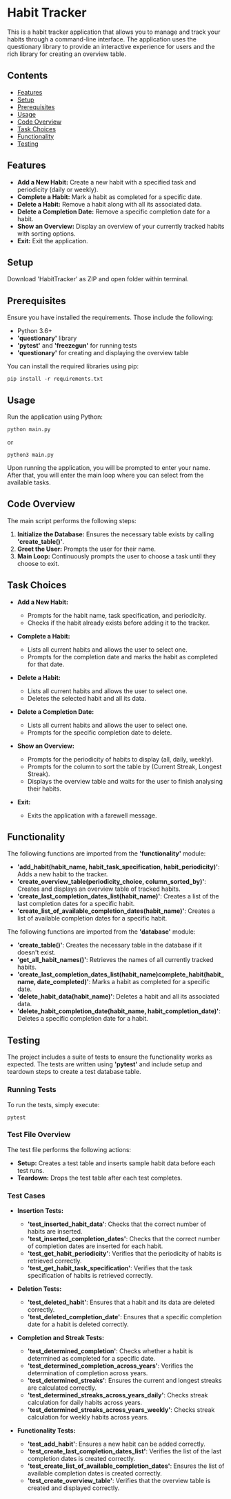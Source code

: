 # Habit Tracker

This is a habit tracker application that allows you to manage and track your habits through a command-line interface. 
The application uses the questionary library to provide an interactive experience for users and the rich library for creating an overview table.

## Contents

- [Features](#features)
- [Setup](#setup)
- [Prerequisites](#prerequisites)
- [Usage](#usage)
- [Code Overview](#code-overview)
- [Task Choices](#task-choices)
- [Functionality](#functionality)
- [Testing](#testing)

## Features

- **Add a New Habit:** Create a new habit with a specified task and periodicity (daily or weekly).
- **Complete a Habit:** Mark a habit as completed for a specific date.
- **Delete a Habit:** Remove a habit along with all its associated data.
- **Delete a Completion Date:** Remove a specific completion date for a habit.
- **Show an Overview:** Display an overview of your currently tracked habits with sorting options.
- **Exit:** Exit the application.

## Setup

Download 'HabitTracker' as ZIP and open folder within terminal.

## Prerequisites

Ensure you have installed the requirements. Those include the following:

- Python 3.6+
- **'questionary'** library
- **'pytest'** and **'freezegun'** for running tests
- **'questionary'** for creating and displaying the overview table

You can install the required libraries using pip:

```console
pip install -r requirements.txt
```

## Usage

Run the application using Python:

```console
python main.py
```

or

```console
python3 main.py
```

Upon running the application, you will be prompted to enter your name. After that, you will enter the main loop where you can select from the available tasks.

## Code Overview

The main script performs the following steps:

1. **Initialize the Database:** Ensures the necessary table exists by calling **'create_table()'**.
2. **Greet the User:** Prompts the user for their name.
3. **Main Loop:** Continuously prompts the user to choose a task until they choose to exit.

## Task Choices

- **Add a New Habit:**
  - Prompts for the habit name, task specification, and periodicity.
  - Checks if the habit already exists before adding it to the tracker.
 
- **Complete a Habit:**
  - Lists all current habits and allows the user to select one.
  - Prompts for the completion date and marks the habit as completed for that date.
 
- **Delete a Habit:**
  - Lists all current habits and allows the user to select one.
  - Deletes the selected habit and all its data.
 
- **Delete a Completion Date:**
  - Lists all current habits and allows the user to select one.
  - Prompts for the specific completion date to delete.
 
- **Show an Overview:**
  - Prompts for the periodicity of habits to display (all, daily, weekly).
  - Prompts for the column to sort the table by (Current Streak, Longest Streak).
  - Displays the overview table and waits for the user to finish analysing their habits.
 
- **Exit:**
  - Exits the application with a farewell message.
 
## Functionality

The following functions are imported from the **'functionality'** module:

- **'add_habit(habit_name, habit_task_specification, habit_periodicity)'**: Adds a new habit to the tracker.
- **'create_overview_table(periodicity_choice, column_sorted_by)'**: Creates and displays an overview table of tracked habits.
- **'create_last_completion_dates_list(habit_name)'**: Creates a list of the last completion dates for a specific habit.
- **'create_list_of_available_completion_dates(habit_name)'**: Creates a list of available completion dates for a specific habit.

The following functions are imported from the **'database'** module:

- **'create_table()'**: Creates the necessary table in the database if it doesn't exist.
- **'get_all_habit_names()'**: Retrieves the names of all currently tracked habits.
- **'create_last_completion_dates_list(habit_name)complete_habit(habit_name, date_completed)'**: Marks a habit as completed for a specific date.
- **'delete_habit_data(habit_name)'**: Deletes a habit and all its associated data.
- **'delete_habit_completion_date(habit_name, habit_completion_date)'**: Deletes a specific completion date for a habit.

## Testing

The project includes a suite of tests to ensure the functionality works as expected. The tests are written using **'pytest'** and include setup and teardown steps to create a test database table.

### Running Tests

To run the tests, simply execute:

```console
pytest
```

### Test File Overview

The test file performs the following actions:

- **Setup:** Creates a test table and inserts sample habit data before each test runs.
- **Teardown:** Drops the test table after each test completes.

### Test Cases

- **Insertion Tests:**
  - **'test_inserted_habit_data'**: Checks that the correct number of habits are inserted.
  - **'test_inserted_completion_dates'**: Checks that the correct number of completion dates are inserted for each habit.
  - **'test_get_habit_periodicity'**: Verifies that the periodicity of habits is retrieved correctly.
  - **'test_get_habit_task_specification'**: Verifies that the task specification of habits is retrieved correctly.
 
- **Deletion Tests:**
  - **'test_deleted_habit'**: Ensures that a habit and its data are deleted correctly.
  - **'test_deleted_completion_date'**: Ensures that a specific completion date for a habit is deleted correctly.
 
- **Completion and Streak Tests:**
  - **'test_determined_completion'**: Checks whether a habit is determined as completed for a specific date.
  - **'test_determined_completion_across_years'**: Verifies the determination of completion across years.
  - **'test_determined_streaks'**: Ensures the current and longest streaks are calculated correctly.
  - **'test_determined_streaks_across_years_daily'**: Checks streak calculation for daily habits across years.
  - **'test_determined_streaks_across_years_weekly'**: Checks streak calculation for weekly habits across years.
 
- **Functionality Tests:**
  - **'test_add_habit'**: Ensures a new habit can be added correctly.
  - **'test_create_last_completion_dates_list'**: Verifies the list of the last completion dates is created correctly.
  - **'test_create_list_of_available_completion_dates'**: Ensures the list of available completion dates is created correctly.
  - **'test_create_overview_table'**: Verifies that the overview table is created and displayed correctly.
